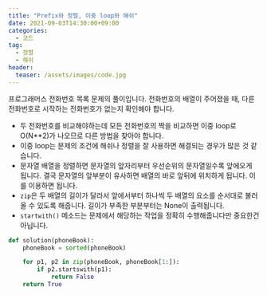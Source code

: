 ```yaml
---
title: "Prefix와 정렬, 이중 loop와 해쉬"
date: 2021-09-03T14:30:00+09:00
categories:
  - 코드
tag:
  - 정렬
  - 해쉬
header:
  teaser: /assets/images/code.jpg
---
```

프로그래머스 전화번호 목록 문제의 풀이입니다. 전화번호의 배열이 주어졌을 때, 다른 전화번호로 시작하는 전화번호가 없는지 확인해야 합니다. 
* 두 전화번호를 비교해야하는데 모든 전화번호의 짝을 비교하면 이중 loop로 O(N**2)가 나오므로 다른 방법을 찾아야 합니다.
* 이중 loop는 문제의 조건에 해쉬나 정렬을 잘 사용하면 해결되는 경우가 많은 것 같습니다. 
* 문자열 배열을 정렬하면 문자열의 앞자리부터 우선순위의 문자열일수록 앞에오게 됩니다. 결국 문자열의 앞부분이 유사하면 배열의 바로 앞뒤에 위치하게 됩니다. 이를 이용하면 됩니다.
* `zip`은 두 배열의 길이가 달라서 앞에서부터 하나씩 두 배열의 요소를 순서대로 불러올 수 있도록 해줍니다. 길이가 부족한 부분부터는 None이 출력됩니다. 
* `startwith()` 메소드는 문제에서 해당하는 작업을 정확히 수행해줍니다만 중요한건 아닙니다.

```python
def solution(phoneBook):
    phoneBook = sorted(phoneBook)

    for p1, p2 in zip(phoneBook, phoneBook[1:]):
        if p2.startswith(p1):
            return False
    return True
```
